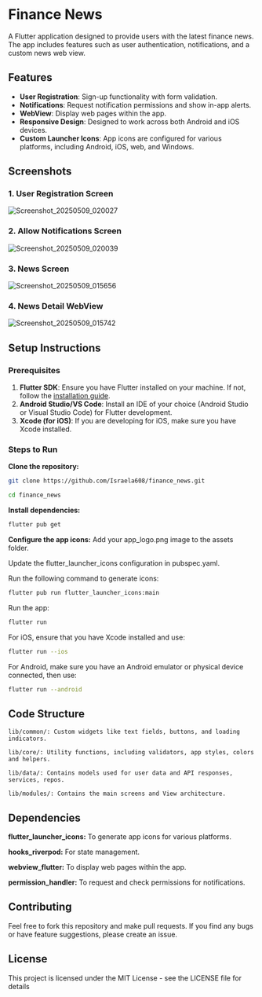 # Finance News

A Flutter application designed to provide users with the latest finance news. The app includes features such as user authentication, notifications, and a custom news web view.

## Features

- **User Registration**: Sign-up functionality with form validation.
- **Notifications**: Request notification permissions and show in-app alerts.
- **WebView**: Display web pages within the app.
- **Responsive Design**: Designed to work across both Android and iOS devices.
- **Custom Launcher Icons**: App icons are configured for various platforms, including Android, iOS, web, and Windows.

## Screenshots

### 1. User Registration Screen
![Screenshot_20250509_020027](https://github.com/user-attachments/assets/281707e3-3924-47bd-8400-153b0a20802e)


### 2. Allow Notifications Screen
![Screenshot_20250509_020039](https://github.com/user-attachments/assets/a606874b-98a3-4a1b-bcee-7cae70406648)


### 3. News Screen
![Screenshot_20250509_015656](https://github.com/user-attachments/assets/4611ac4a-7fd6-4232-9505-fd7f6dc8a495)


### 4. News Detail WebView
![Screenshot_20250509_015742](https://github.com/user-attachments/assets/d0a328d9-96b3-497e-882b-0a33c1c5bc06)


## Setup Instructions

### Prerequisites

1. **Flutter SDK**: Ensure you have Flutter installed on your machine. If not, follow the [installation guide](https://flutter.dev/docs/get-started/install).
2. **Android Studio/VS Code**: Install an IDE of your choice (Android Studio or Visual Studio Code) for Flutter development.
3. **Xcode (for iOS)**: If you are developing for iOS, make sure you have Xcode installed.

### Steps to Run

**Clone the repository:**
```bash
git clone https://github.com/Israela608/finance_news.git
```

```bash
cd finance_news
```

**Install dependencies:**
```bash
flutter pub get
```

**Configure the app icons:**
Add your app_logo.png image to the assets folder.

Update the flutter_launcher_icons configuration in pubspec.yaml.

Run the following command to generate icons:

```bash
flutter pub run flutter_launcher_icons:main
```
Run the app:

```bash
flutter run
```
For iOS, ensure that you have Xcode installed and use:
```bash
flutter run --ios
```

For Android, make sure you have an Android emulator or physical device connected, then use:
```bash
flutter run --android

```

## Code Structure
```
lib/common/: Custom widgets like text fields, buttons, and loading indicators.

lib/core/: Utility functions, including validators, app styles, colors and helpers.

lib/data/: Contains models used for user data and API responses, services, repos.

lib/modules/: Contains the main screens and View architecture.
```

## Dependencies
**flutter_launcher_icons:** To generate app icons for various platforms.

**hooks_riverpod:** For state management.

**webview_flutter:** To display web pages within the app.

**permission_handler:** To request and check permissions for notifications.

## Contributing
Feel free to fork this repository and make pull requests. If you find any bugs or have feature suggestions, please create an issue.

## License
This project is licensed under the MIT License - see the LICENSE file for details
